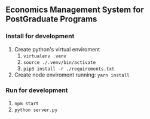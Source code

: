 ## Economics Management System for PostGraduate Programs

### Install for development  
1. Create python's virtual enviroment
    1. `virtualenv .venv`
    2. `source ./.venv/bin/activate`
    3. `pip3 install -r ./requirements.txt`
2. Create node enviroment running: `yarn install`

### Run for development
1. `npm start`
2. `python server.py`
